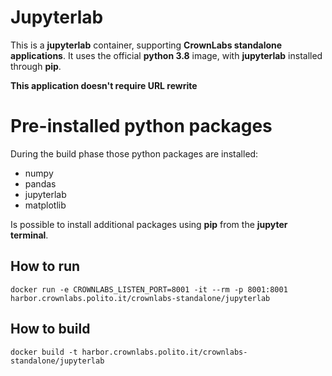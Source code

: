 # Jupyterlab

This is a **jupyterlab** container, supporting **CrownLabs standalone applications**.
It uses the official **python 3.8** image, with **jupyterlab** installed through **pip**.

**This application doesn't require URL rewrite**
# Pre-installed python packages 
During the build phase those python packages are installed:
- numpy 
- pandas
- jupyterlab
- matplotlib

Is possible to install additional packages using **pip** from the **jupyter terminal**.

## How to run

`docker run -e CROWNLABS_LISTEN_PORT=8001 -it --rm -p 8001:8001  harbor.crownlabs.polito.it/crownlabs-standalone/jupyterlab`

## How to build

`docker build -t harbor.crownlabs.polito.it/crownlabs-standalone/jupyterlab`